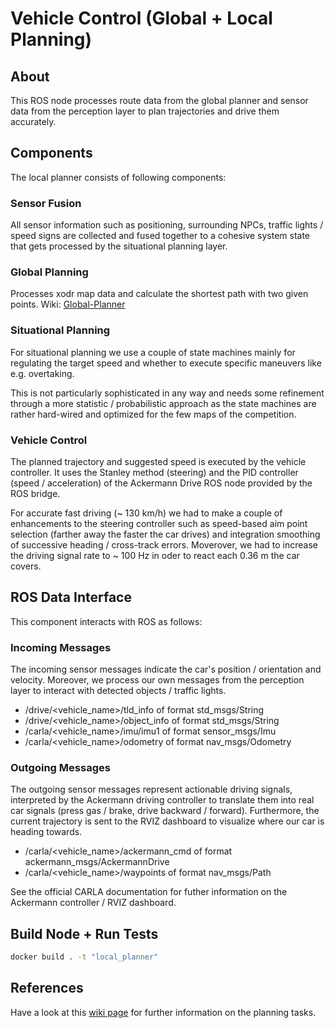 
# Vehicle Control (Global + Local Planning)

## About
This ROS node processes route data from the global planner and sensor data
from the perception layer to plan trajectories and drive them accurately.

## Components
The local planner consists of following components:

### Sensor Fusion
All sensor information such as positioning, surrounding NPCs, traffic lights / speed signs
are collected and fused together to a cohesive system state that gets processed by
the situational planning layer.

### Global Planning
Processes xodr map data and calculate the shortest path with two given points.
Wiki: [Global-Planner](https://github.com/ll7/paf21-1/wiki/Global-Planner)

### Situational Planning
For situational planning we use a couple of state machines mainly for regulating
the target speed and whether to execute specific maneuvers like e.g. overtaking.

This is not particularly sophisticated in any way and needs some refinement through
a more statistic / probabilistic approach as the state machines are rather hard-wired
and optimized for the few maps of the competition.

### Vehicle Control
The planned trajectory and suggested speed is executed by the vehicle controller. It uses
the Stanley method (steering) and the PID controller (speed / acceleration) of the
Ackermann Drive ROS node provided by the ROS bridge.

For accurate fast driving (~ 130 km/h) we had to make a couple of enhancements to the
steering controller such as speed-based aim point selection (farther away the faster the
car drives) and integration smoothing of successive heading / cross-track errors.
Moverover, we had to increase the driving signal rate to ~ 100 Hz in oder to react
each 0.36 m the car covers.

## ROS Data Interface
This component interacts with ROS as follows:

### Incoming Messages
The incoming sensor messages indicate the car's position / orientation and velocity.
Moreover, we process our own messages from the perception layer to interact with detected objects / traffic lights.

- /drive/<vehicle_name>/tld_info of format std_msgs/String
- /drive/<vehicle_name>/object_info of format std_msgs/String
- /carla/<vehicle_name>/imu/imu1 of format sensor_msgs/Imu
- /carla/<vehicle_name>/odometry of format nav_msgs/Odometry

### Outgoing Messages
The outgoing sensor messages represent actionable driving signals, interpreted by the Ackermann
driving controller to translate them into real car signals (press gas / brake, drive backward / forward).
Furthermore, the current trajectory is sent to the RVIZ dashboard to visualize where our car is heading towards.

- /carla/<vehicle_name>/ackermann_cmd of format ackermann_msgs/AckermannDrive
- /carla/<vehicle_name>/waypoints of format nav_msgs/Path

See the official CARLA documentation for futher information on the Ackermann controller / RVIZ dashboard.

## Build Node + Run Tests

```sh
docker build . -t "local_planner"
```

## References
Have a look at this [wiki page](https://github.com/ll7/paf21-1/wiki/Local-Planner)
for further information on the planning tasks.
